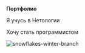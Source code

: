 **Портфолио**

Я учусь в Нетологии

Хочу стать программистом

![snowflakes-winter-branch](https://user-images.githubusercontent.com/127431436/226171035-22ed911b-f7cf-4778-ad96-26130f9a73f9.jpg)
